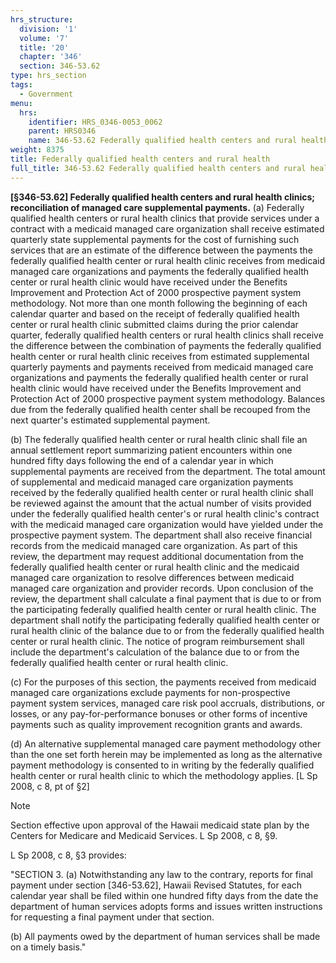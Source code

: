 ```yaml
---
hrs_structure:
  division: '1'
  volume: '7'
  title: '20'
  chapter: '346'
  section: 346-53.62
type: hrs_section
tags:
  - Government
menu:
  hrs:
    identifier: HRS_0346-0053_0062
    parent: HRS0346
    name: 346-53.62 Federally qualified health centers and rural health
weight: 8375
title: Federally qualified health centers and rural health
full_title: 346-53.62 Federally qualified health centers and rural health
---
```

**[§346-53.62] Federally qualified health centers and rural health clinics; reconciliation of managed care supplemental payments.** (a) Federally qualified health centers or rural health clinics that provide services under a contract with a medicaid managed care organization shall receive estimated quarterly state supplemental payments for the cost of furnishing such services that are an estimate of the difference between the payments the federally qualified health center or rural health clinic receives from medicaid managed care organizations and payments the federally qualified health center or rural health clinic would have received under the Benefits Improvement and Protection Act of 2000 prospective payment system methodology. Not more than one month following the beginning of each calendar quarter and based on the receipt of federally qualified health center or rural health clinic submitted claims during the prior calendar quarter, federally qualified health centers or rural health clinics shall receive the difference between the combination of payments the federally qualified health center or rural health clinic receives from estimated supplemental quarterly payments and payments received from medicaid managed care organizations and payments the federally qualified health center or rural health clinic would have received under the Benefits Improvement and Protection Act of 2000 prospective payment system methodology. Balances due from the federally qualified health center shall be recouped from the next quarter's estimated supplemental payment.

(b) The federally qualified health center or rural health clinic shall file an annual settlement report summarizing patient encounters within one hundred fifty days following the end of a calendar year in which supplemental payments are received from the department. The total amount of supplemental and medicaid managed care organization payments received by the federally qualified health center or rural health clinic shall be reviewed against the amount that the actual number of visits provided under the federally qualified health center's or rural health clinic's contract with the medicaid managed care organization would have yielded under the prospective payment system. The department shall also receive financial records from the medicaid managed care organization. As part of this review, the department may request additional documentation from the federally qualified health center or rural health clinic and the medicaid managed care organization to resolve differences between medicaid managed care organization and provider records. Upon conclusion of the review, the department shall calculate a final payment that is due to or from the participating federally qualified health center or rural health clinic. The department shall notify the participating federally qualified health center or rural health clinic of the balance due to or from the federally qualified health center or rural health clinic. The notice of program reimbursement shall include the department's calculation of the balance due to or from the federally qualified health center or rural health clinic.

(c) For the purposes of this section, the payments received from medicaid managed care organizations exclude payments for non-prospective payment system services, managed care risk pool accruals, distributions, or losses, or any pay-for-performance bonuses or other forms of incentive payments such as quality improvement recognition grants and awards.

(d) An alternative supplemental managed care payment methodology other than the one set forth herein may be implemented as long as the alternative payment methodology is consented to in writing by the federally qualified health center or rural health clinic to which the methodology applies. [L Sp 2008, c 8, pt of §2]

Note

Section effective upon approval of the Hawaii medicaid state plan by the Centers for Medicare and Medicaid Services. L Sp 2008, c 8, §9.

L Sp 2008, c 8, §3 provides:

"SECTION 3\. (a) Notwithstanding any law to the contrary, reports for final payment under section [346-53.62], Hawaii Revised Statutes, for each calendar year shall be filed within one hundred fifty days from the date the department of human services adopts forms and issues written instructions for requesting a final payment under that section.

(b) All payments owed by the department of human services shall be made on a timely basis."
